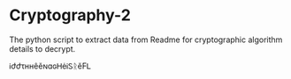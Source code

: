 # Cryptography-2
The python script to extract data from Readme for cryptographic algorithm details to decrypt.

ᎥժժτʜʜêěɴɑɢᎻėᎥᏚᚱěϜᏞ
